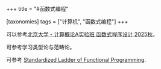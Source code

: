 +++
title = "#函数式编程"

[taxonomies]
tags = ["计算机", "函数式编程"]
+++

可以参考[北京大学 - 计算概论A实验班 函数式程序设计 2025秋](https://zhenjiang888.github.io/FP/2025/)。

可参考学习类型论与范畴论。

可参考 [Standardized Ladder of Functional Programming](https://jabrena.github.io/functional-rosetta-stone/roadmap.pdf).
